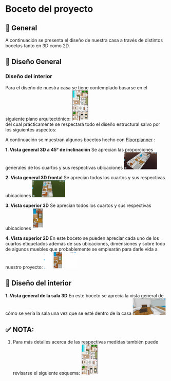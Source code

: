 # Boceto del proyecto 

## 🚀 General

A continuación se presenta el diseño de nuestra casa a través de distintos bocetos tanto en 3D como 2D.

## 🚀 Diseño General 


### Diseño del interior

Para el diseño de nuestra casa se tiene contemplado basarse en el siguiente plano arquitectónico:
<img src="https://github.com/aMurryFly/House_FinalProject/blob/main/aboutProject/planoGeneral.PNG" alt="img" style="zoom:10%;" /><br>
del cual prácticamente se respectará todo el diseño estructural salvo por los siguientes aspectos:

A continuación se muestran algunos bocetos hecho con [Floorplanner](https://www.floorplanner.com/) :

**1. Vista general 3D a 45° de inclinación**
Se aprecian  las proporciones generales de los cuartos y sus respectivas ubicaciones
<img src="https://github.com/aMurryFly/House_FinalProject/blob/main/bocetos/img/1_3D_exterior_45.PNG" alt="img" style="zoom:10%;" /><br>

**2. Vista general 3D frontal**
Se aprecian todos los cuartos y sus respectivas ubicaciones
<img src="https://github.com/aMurryFly/House_FinalProject/blob/main/bocetos/img/2_3D_exterior_0.PNG" alt="img" style="zoom:10%;" /><br>

**3. Vista superior 3D**
Se aprecian todos los cuartos y sus respectivas ubicaciones
<img src="https://github.com/aMurryFly/House_FinalProject/blob/main/bocetos/img/4_3D_interior_superior.jpg" alt="img" style="zoom:10%;" /><br>

**4. Vista superior 2D**
En este boceto se pueden apreciar cada uno de los cuartos etiquetados además de sus ubicaciones, dimensiones y sobre todo de algunos muebles que probablemente se emplearán para darle vida a nuestro proyecto:
<img src="https://github.com/aMurryFly/House_FinalProject/blob/main/bocetos/img/5_2D_interior_superior.PNG" alt="img" style="zoom:10%;" /><br>

## 🚀 Diseño del interior 

**1. Vista general de la sala 3D**
En este boceto se aprecia la vista general de cómo se vería la sala una vez que se esté dentro de la casa
<img src="https://github.com/aMurryFly/House_FinalProject/blob/main/bocetos/img/3_3D_interior_sala.PNG" alt="img" style="zoom:10%;" /><br>


## ✅ NOTA:

1. Para más detalles acerca de las respectivas medidas también puede revisarse el siguiente esquema: 
<img src="https://github.com/aMurryFly/House_FinalProject/blob/main/aboutProject/planoMedida.jpg" alt="img" style="zoom:10%;" /><br>


